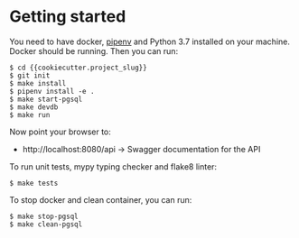 # Getting started

You need to have docker, [pipenv](https://pipenv.readthedocs.io/) and Python 3.7 installed on your machine. Docker should be running. Then you can run:

``` shell
$ cd {{cookiecutter.project_slug}}
$ git init
$ make install
$ pipenv install -e .
$ make start-pgsql
$ make devdb
$ make run
```

Now point your browser to:
 * http://localhost:8080/api -> Swagger documentation for the API


To run unit tests, mypy typing checker and flake8 linter:

`$ make tests`

To stop docker and clean container, you can run:

``` shell
$ make stop-pgsql
$ make clean-pgsql
```